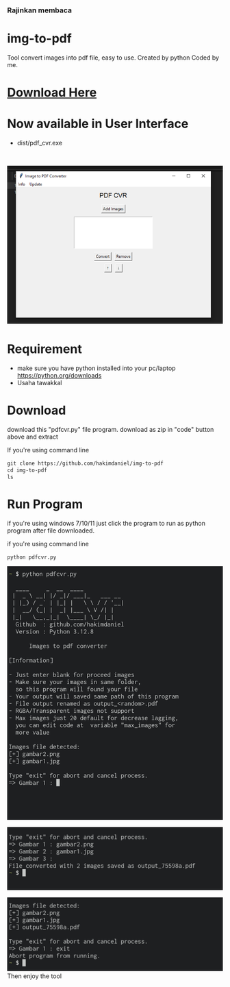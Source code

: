 ### Rajinkan membaca

# img-to-pdf
Tool convert images into pdf file, easy to use. Created by python Coded by me.
<a href="https://hakimdaniel.github.io/img-to-pdf/dist/PdfCvr.zip"><h1>Download Here</h1></a>

# Now available in User Interface
- dist/pdf_cvr.exe
<br>

![screenshot](img/screenshotbaru.png)

# Requirement
- make sure you have python installed into your pc/laptop https://python.org/downloads
- Usaha tawakkal

# Download
download this "pdfcvr.py" file program.
download as zip in "code" button above and extract

If you're using command line
```shell
git clone https://github.com/hakimdaniel/img-to-pdf
cd img-to-pdf
ls
```

# Run Program

if you're using windows 7/10/11
just click the program to run as python program after file downloaded.

if you're using command line
```shell
python pdfcvr.py
```

![screenshot](img/Screenshot_2024-12-23-10-45-46-053_com.termux-edit.jpg)

![screenshot](img/Screenshot_2024-12-23-10-46-31-589_com.termux-edit.jpg)

![screenshot](img/Screenshot_2024-12-23-10-46-55-277_com.termux-edit.jpg)
Then enjoy the tool
